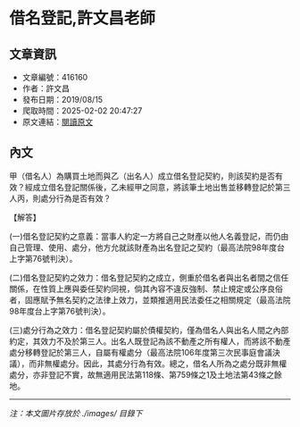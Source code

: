 # 借名登記,許文昌老師

## 文章資訊
- 文章編號：416160
- 作者：許文昌
- 發布日期：2019/08/15
- 爬取時間：2025-02-02 20:47:27
- 原文連結：[閱讀原文](https://real-estate.get.com.tw/Columns/detail.aspx?no=416160)

## 內文
甲（借名人）為購買土地而與乙（出名人）成立借名登記契約，則該契約是否有效？經成立借名登記關係後，乙未經甲之同意，將該筆土地出售並移轉登記於第三人丙，則處分行為是否有效？

【解答】

(一)借名登記契約之意義：當事人約定一方將自己之財產以他人名義登記，而仍由自己管理、使用、處分，他方允就該財產為出名登記之契約（最高法院98年度台上字第76號判決）。

(二)借名登記契約之效力：借名登記契約之成立，側重於借名者與出名者間之信任關係，在性質上應與委任契約同視，倘其內容不違反強制、禁止規定或公序良俗者，固應賦予無名契約之法律上效力，並類推適用民法委任之相關規定（最高法院98年度台上字第76號判決）。

(三)處分行為之效力：借名登記契約屬於債權契約，僅為借名人與出名人間之內部約定，其效力不及於第三人。出名人既登記為該不動產之所有權人，而將該不動產處分移轉登記於第三人，自屬有權處分（最高法院106年度第三次民事庭會議決議），而非無權處分。因此，其處分行為有效。總之，借名人所為之處分既非無權處分，亦非登記不實，故無適用民法第118條、第759條之1及土地法第43條之餘地。

---
*注：本文圖片存放於 ./images/ 目錄下*
